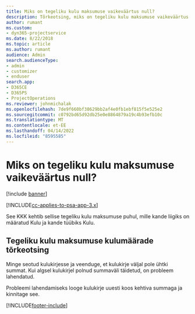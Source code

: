 ```yaml
---
title: Miks on tegeliku kulu maksumuse vaikeväärtus null?
description: Tõrkeotsing, miks on tegeliku kulu maksumuse vaikeväärtus 0.
author: rumant
ms.custom:
- dyn365-projectservice
ms.date: 8/22/2018
ms.topic: article
ms.author: rumant
audience: Admin
search.audienceType:
- admin
- customizer
- enduser
search.app:
- D365CE
- D365PS
- ProjectOperations
ms.reviewer: johnmichalak
ms.openlocfilehash: 7de9f660bf38629bb2af4e0fb1ebf815f5e525e2
ms.sourcegitcommit: c0792bd65d92db25e0e8864879a19c4b93efb10c
ms.translationtype: MT
ms.contentlocale: et-EE
ms.lasthandoff: 04/14/2022
ms.locfileid: "8595585"
---
```

# <a name="why-is-the-price-defaulting-to-zero-on-expense-cost-actuals"></a>Miks on tegeliku kulu maksumuse vaikeväärtus null?

[!include [banner](../includes/psa-now-project-operations.md)]

[!INCLUDE[cc-applies-to-psa-app-3.x](../includes/cc-applies-to-psa-app-3x.md)]

See KKK kehtib sellise tegeliku kulu maksumuse puhul, mille kande liigiks on määratud Kulu ja kande tüübiks Kulu.

## <a name="troubleshooting-cost-rates-on-expense-cost-actuals"></a>Tegeliku kulu maksumuse kulumäärade tõrkeotsing

Minge seotud kulukirjesse ja veenduge, et kulukirje väljal pole ühtki summat. Kui algsel kulukirjel polnud summaväli täidetud, on probleem lahendatud.
 
Probleemi lahendamiseks looge kulukirje uuesti koos kehtiva summaga ja kinnitage see.


[!INCLUDE[footer-include](../includes/footer-banner.md)]
